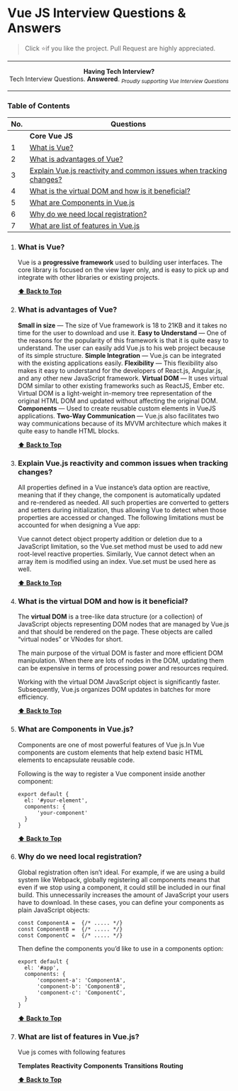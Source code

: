 # Vue JS Interview Questions & Answers

> Click :star:if you like the project. Pull Request are highly appreciated.

---

<div align="center">
    <p>
        <b>Having Tech Interview?</b>
        <br> Tech Interview Questions. <b>Answered</b>.
        <sub><i>Proudly supporting Vue Interview Questions</i></sub>
    </p>
</div>

---

### Table of Contents

| No. | Questions |
| --- | --------- |
|   | **Core Vue JS** |
|1  | [What is Vue?](#what-is-Vue) |
|2  | [What is advantages of Vue?](#What-is-advantages-of-Vue) |
|3  | [Explain Vue.js reactivity and common issues when tracking changes?](#Explain-Vue.js-reactivity-and-common-issues-when-tracking-changes) |
|4  | [What is the virtual DOM and how is it beneficial?](#what-is-the-virtual-DOM-and-how-is-it-beneficial) |
|5  | [What are Components in Vue.js](#what-are-Components-in-Vue.js) |
|6  | [Why do we need local registration?](#Why-do-we-need-local-registration?) |
|7  | [What are list of features in Vue.js](#what-are-list-of-features-in-Vue.js) |



1. ### What is Vue?

    Vue is a **progressive framework** used to building user interfaces. The core library is focused on the view layer only, and is easy to pick up and integrate with other libraries or existing projects.


   **[⬆ Back to Top](#table-of-contents)**

2. ### What is advantages of Vue?

    **Small in size** — The size of Vue framework is 18 to 21KB and it takes no time for the user to download and use it.
    **Easy to Understand** — One of the reasons for the popularity of this framework is that it is quite easy to understand. The user can easily add Vue.js to his web project because of its simple structure.
    **Simple Integration** — Vue.js can be integrated with the existing applications easily.
    **Flexibility** — This flexibility also makes it easy to understand for the developers of React.js, Angular.js, and any other new JavaScript framework.
    **Virtual DOM** — It uses virtual DOM similar to other existing frameworks such as ReactJS, Ember etc. Virtual DOM is a light-weight in-memory tree representation of the original HTML DOM and updated without affecting the original DOM.
    **Components** — Used to create reusable custom elements in VueJS applications.
    **Two-Way Communication** — Vue.js also facilitates two way communications because of its MVVM architecture which makes it quite easy to handle HTML blocks.


   **[⬆ Back to Top](#table-of-contents)**

3. ### Explain Vue.js reactivity and common issues when tracking changes?

    All properties defined in a Vue instance’s data option are reactive, meaning that if they change, the component is automatically updated and re-rendered as needed.
    All such properties are converted to getters and setters during initialization, thus allowing Vue to detect when those properties are accessed or changed.
    The following limitations must be accounted for when designing a Vue app:

    Vue cannot detect object property addition or deletion due to a JavaScript limitation, so the Vue.set method must be used to add new root-level reactive properties.
    Similarly, Vue cannot detect when an array item is modified using an index. Vue.set must be used here as well.

   **[⬆ Back to Top](#table-of-contents)**

4. ### What is the virtual DOM and how is it beneficial?

    The **virtual DOM** is a tree-like data structure (or a collection) of JavaScript objects representing DOM nodes that are managed by Vue.js and that should be rendered on the page. These objects are called “virtual nodes” or VNodes for short.

    The main purpose of the virtual DOM is faster and more efficient DOM manipulation. When there are lots of nodes in the DOM, updating them can be expensive in terms of processing power and resources required.

    Working with the virtual DOM JavaScript object is significantly faster. Subsequently, Vue.js organizes DOM updates in batches for more efficiency.

   **[⬆ Back to Top](#table-of-contents)**


5. ### What are Components in Vue.js?

    Components are one of most powerful features of Vue js.In Vue components are custom elements that help extend basic HTML elements to encapsulate reusable code.

    Following is the way to register a Vue component inside another component:

    ```
    export default {
      el: '#your-element',
      components: {
          'your-component'
      }
    }
    ```

   **[⬆ Back to Top](#table-of-contents)**

6. ### Why do we need local registration?

    Global registration often isn’t ideal. For example, if we are using a build system like Webpack, globally registering all components means that even if we stop using a component, it could still be included in our final build. This unnecessarily increases the amount of JavaScript your users have to download. In these cases, you can define your components as plain JavaScript objects:

    ```
    const ComponentA =  {/* ..... */}
    const ComponentB =  {/* ..... */}
    const ComponentC =  {/* ..... */}

    ```
    Then define the components you’d like to use in a components option:  

    ```
    export default {
      el: '#app',
      components: {
          'component-a': 'ComponentA',
          'component-b': 'ComponentB',
          'component-c': 'ComponentC',
      }
    }

    ```

   **[⬆ Back to Top](#table-of-contents)**


7. ### What are list of features in Vue.js?

    Vue js comes with following features

    **Templates**
    **Reactivity**
    **Components**
    **Transitions**
    **Routing**


   **[⬆ Back to Top](#table-of-contents)**
